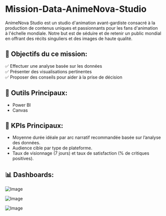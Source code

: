 # Mission-Data-AnimeNova-Studio
AnimeNova Studio est un studio d'animation avant-gardiste consacré à la production de contenus uniques et passionnants pour les fans d'animation à l'échelle mondiale. 
Notre but est de séduire et de retenir un public mondial en offrant des récits singuliers et des images de haute qualité.

## 🎯 Objectifs du ce mission:

  ✅ Effectuer une analyse basée sur les données <br>
  ✅ Présenter des visualisations pertinentes <br>
  ✅ Proposer des conseils pour aider à la prise de décision

## 🧰 Outils Principaux: 

- Power BI
- Canvas

## 🧠 KPIs Principaux:

  - Moyenne durée idéale par arc narratif recommandée basée sur l’analyse des données.
  - Audience cible par type de plateforme.
  - Taux de visionnage (7 jours) et taux de satisfaction (% de critiques positives).

## 📊 Dashboards: 

![Image](https://github.com/user-attachments/assets/f12c3460-7fcd-49e1-a176-280eb934de64)

![Image](https://github.com/user-attachments/assets/4578581f-4f77-4b3a-b657-752802fc2151)

![Image](https://github.com/user-attachments/assets/8b0d69bb-9df3-4e36-a445-68c082e77359)
